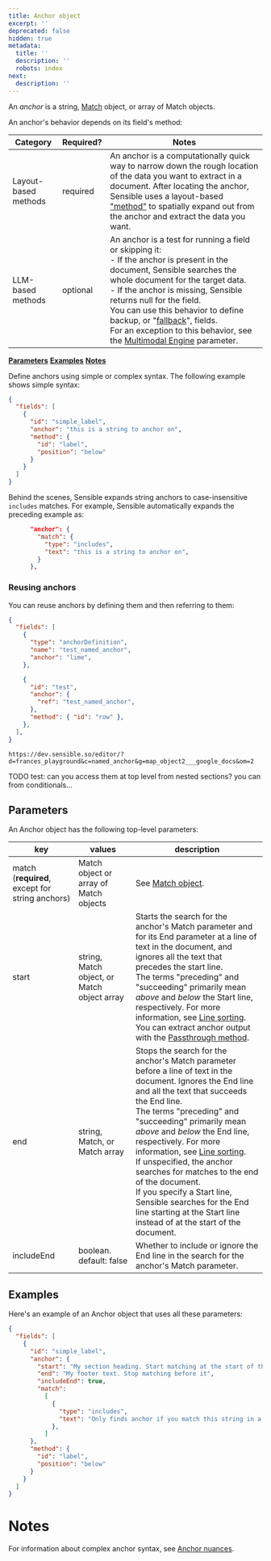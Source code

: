 ```yaml
---
title: Anchor object
excerpt: ''
deprecated: false
hidden: true
metadata:
  title: ''
  description: ''
  robots: index
next:
  description: ''
---
```

An *anchor* is a string, [Match](doc:match) object, or array of Match objects. 

An anchor's behavior depends on its field's method:

| Category             | Required? | Notes                                                        |
| -------------------- | --------- | ------------------------------------------------------------ |
| Layout-based methods | required  | An anchor is a computationally quick way to narrow down the rough location of the data you want to extract in a document. After locating the anchor, Sensible uses a layout-based ["method"](doc:method) to spatially expand out from the anchor and extract the data you want. |
| LLM-based methods    | optional  | An anchor is a test for running a field or skipping it:<br/>- If the anchor is present in the document, Sensible searches the whole document for the target data.<br/>- If the anchor is missing, Sensible returns null for the field.<br/>You can use this behavior to define backup, or  "[fallback](doc:fallbacks)", fields.<br/> For an exception to this behavior, see the [Multimodal Engine](doc:query-group#parameters) parameter. |

[**Parameters**](doc:anchor#parameters)
[**Examples**](doc:anchor#examples)
[**Notes**](doc:anchor#notes)

Define anchors using simple or complex syntax. The following example shows simple syntax:

```json
{
  "fields": [
    {
      "id": "simple_label",
      "anchor": "this is a string to anchor on",
      "method": {
        "id": "label",
        "position": "below"
      }
    }
  ]
} 
```

Behind the scenes, Sensible expands string anchors to case-insensitive `includes` matches. For example, Sensible automatically expands the preceding example as:

```json
      "anchor": {
        "match": {
          "type": "includes",
          "text": "this is a string to anchor on",
        }
      },
```

### Reusing anchors

You can reuse anchors by defining them and then referring to them:

```json
{
  "fields": [
    {
      "type": "anchorDefinition",
      "name": "test_named_anchor",
      "anchor": "lime",
    },

    {
      "id": "test",
      "anchor": {
        "ref": "test_named_anchor",
      },
      "method": { "id": "row" },
    },
  ],
}

```

`https://dev.sensible.so/editor/?d=frances_playground&c=named_anchor&g=map_object2___google_docs&om=2`

TODO test: can you access them at top level from nested sections? you can from conditionals...





Parameters
----

An Anchor object has the following top-level parameters:


| key                                             | values                                      | description                                                  |
| ----------------------------------------------- | ------------------------------------------- | ------------------------------------------------------------ |
| match (**required**, except for string anchors) | Match object or array of Match objects      | See [Match object](doc:match).                               |
| start                                           | string, Match object, or Match object array | Starts the search for the anchor's Match parameter and for its End parameter at a line of text in the document, and ignores all the text that precedes the start line. <br/> The terms "preceding" and "succeeding" primarily mean *above* and *below* the Start line, respectively. For more information, see [Line sorting](doc:lines#line-sorting).<br/>You can extract anchor output with the [Passthrough method](doc:passthrough). |
| end                                             | string, Match, or Match array               | Stops the search for the anchor's Match parameter before a line of text in the document.  Ignores the End line and all the text that succeeds the End line. <br/> The terms "preceding" and "succeeding" primarily mean *above* and *below* the End line, respectively. For more information, see [Line sorting](doc:lines#line-sorting).<br/>If unspecified, the anchor searches for matches to the end of the document.<br/>If you specify a Start line, Sensible searches for the End line starting at the Start line instead of at the start of the document. |
| includeEnd                                      | boolean. default: false                     | Whether to include or ignore the End line in the search for the anchor's Match parameter. |

Examples
----

Here's an example of an Anchor object that uses all these parameters: 

```json
{
  "fields": [
    {
      "id": "simple_label",
      "anchor": {
        "start": "My section heading. Start matching at the start of this line",
        "end": "My footer text. Stop matching before it",
        "includeEnd": true,
        "match": 
          [
            {
              "type": "includes",
              "text": "Only finds anchor if you match this string in a line that is between the start and end lines",
            },
          ]      
      },
      "method": {
        "id": "label",
        "position": "below"
      }
    }
  ]
}
```

Notes
====

For information about complex anchor syntax, see [Anchor nuances](doc:anchor-nuances).